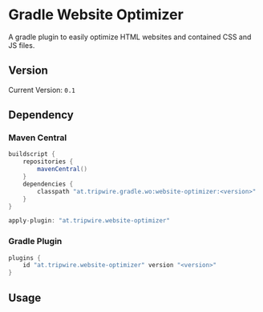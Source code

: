 # Gradle Website Optimizer
A gradle plugin to easily optimize HTML websites and contained CSS and JS files.

## Version

Current Version: `0.1`

## Dependency

### Maven Central

```groovy
buildscript {
    repositories {
        mavenCentral()
    }
    dependencies {
        classpath "at.tripwire.gradle.wo:website-optimizer:<version>"
    }
}

apply-plugin: "at.tripwire.website-optimizer"
```

### Gradle Plugin

```groovy
plugins {
	id "at.tripwire.website-optimizer" version "<version>"
}
```

## Usage

